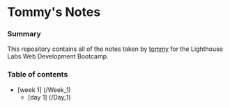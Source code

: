 # Tommy's Notes

### Summary

This repository contains all of the notes taken by [tommy](https://github.com/Tome94) for the Lighthouse Labs Web Development Bootcamp.

### Table of contents
* [week 1] (/Week_1)
  * [day 1] (/Day_1)